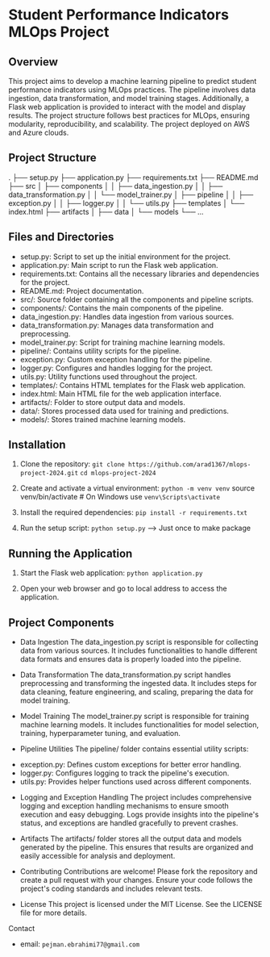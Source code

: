 # Student Performance Indicators MLOps Project

## Overview
This project aims to develop a machine learning pipeline to predict student performance indicators using MLOps practices. The pipeline involves data ingestion, data transformation, and model training stages. Additionally, a Flask web application is provided to interact with the model and display results. The project structure follows best practices for MLOps, ensuring modularity, reproducibility, and scalability. The project deployed on AWS and Azure clouds.

## Project Structure
.
├── setup.py
├── application.py
├── requirements.txt
├── README.md
├── src
│   ├── components
│   │   ├── data_ingestion.py
│   │   ├── data_transformation.py
│   │   └── model_trainer.py
│   ├── pipeline
│   │   ├── exception.py
│   │   ├── logger.py
│   │   └── utils.py
├── templates
│   └── index.html
├── artifacts
│   ├── data
│   └── models
└── ...

## Files and Directories
- setup.py: Script to set up the initial environment for the project.
- application.py: Main script to run the Flask web application.
- requirements.txt: Contains all the necessary libraries and dependencies for the project.
- README.md: Project documentation.
- src/: Source folder containing all the components and pipeline scripts.
- components/: Contains the main components of the pipeline.
- data_ingestion.py: Handles data ingestion from various sources.
- data_transformation.py: Manages data transformation and preprocessing.
- model_trainer.py: Script for training machine learning models.
- pipeline/: Contains utility scripts for the pipeline.
- exception.py: Custom exception handling for the pipeline.
- logger.py: Configures and handles logging for the project.
- utils.py: Utility functions used throughout the project.
- templates/: Contains HTML templates for the Flask web application.
- index.html: Main HTML file for the web application interface.
- artifacts/: Folder to store output data and models.
- data/: Stores processed data used for training and predictions.
- models/: Stores trained machine learning models.

## Installation
1. Clone the repository:
`git clone https://github.com/arad1367/mlops-project-2024.git`
`cd mlops-project-2024`

2. Create and activate a virtual environment:
`python -m venv venv`
source venv/bin/activate  # On Windows use `venv\Scripts\activate`

3. Install the required dependencies:
`pip install -r requirements.txt`

4. Run the setup script:
`python setup.py` --> Just once to make package

## Running the Application
1. Start the Flask web application:
`python application.py`

2. Open your web browser and go to local address to access the application.

## Project Components
- Data Ingestion
The data_ingestion.py script is responsible for collecting data from various sources. It includes functionalities to handle different data formats and ensures data is properly loaded into the pipeline.

- Data Transformation
The data_transformation.py script handles preprocessing and transforming the ingested data. It includes steps for data cleaning, feature engineering, and scaling, preparing the data for model training.

- Model Training
The model_trainer.py script is responsible for training machine learning models. It includes functionalities for model selection, training, hyperparameter tuning, and evaluation.

- Pipeline Utilities
The pipeline/ folder contains essential utility scripts:

* exception.py: Defines custom exceptions for better error handling.
* logger.py: Configures logging to track the pipeline's execution.
* utils.py: Provides helper functions used across different components.

- Logging and Exception Handling
The project includes comprehensive logging and exception handling mechanisms to ensure smooth execution and easy debugging. Logs provide insights into the pipeline's status, and exceptions are handled gracefully to prevent crashes.

- Artifacts
The artifacts/ folder stores all the output data and models generated by the pipeline. This ensures that results are organized and easily accessible for analysis and deployment.

- Contributing
Contributions are welcome! Please fork the repository and create a pull request with your changes. Ensure your code follows the project's coding standards and includes relevant tests.

- License
This project is licensed under the MIT License. See the LICENSE file for more details.

Contact
* email: `pejman.ebrahimi77@gmail.com`